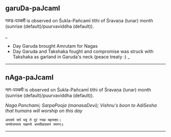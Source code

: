 ## garuDa-paJcamI
गरुड-पञ्चमी is observed on Śukla-Pañcamī tithi of Śravaṇa (lunar) month (sunrise (default)/puurvaviddha (default)).

_
* Day Garuda brought Amrutam for Nagas
* Day Garuda and Takshaka fought and compromise was struck with Takshaka as garland in Garuda's neck (peace treaty :) _

---
## nAga-paJcamI
नाग-पञ्चमी is observed on Śukla-Pañcamī tithi of Śravaṇa (lunar) month (sunrise (default)/puurvaviddha (default)).

_Naga Panchami; SarpaPooja (manasaDevi); Vishnu's boon to AdiSesha that humans will worship on this day_

```
अपसर्प सर्प भद्रं ते दूरं गच्छ महायशाः।
जनमेजयस्य यज्ञान्ते अस्तीकवचनं स्मरन्॥
```

---
